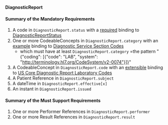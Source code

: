 **DiagnosticReport**

#### Summary of the Mandatory Requirements
1.  A  code  in `DiagnosticReport.status`
with a [required](http://hl7.org/fhir/R4/terminologies.html#required)
 binding to [DiagnosticReportStatus](http://hl7.org/fhir/ValueSet/diagnostic-report-status)
1. One or more  CodeableConcepts  in `DiagnosticReport.category`
with an [example](http://hl7.org/fhir/R4/terminologies.html#example)
 binding to [Diagnostic Service Section Codes](http://hl7.org/fhir/ValueSet/diagnostic-service-sections)
   - which must have at least   `DiagnosticReport.category` =the pattern "{"coding": [{"code": "LAB", "system": "http://terminology.hl7.org/CodeSystem/v2-0074"}]}"
1.  A  CodeableConcept  in `DiagnosticReport.code`
with an [extensible](http://hl7.org/fhir/R4/terminologies.html#extensible)
 binding to [US Core Diagnostic Report Laboratory Codes](ValueSet-us-core-diagnosticreport-lab-codes.html)
1.  A Patient Reference  in `DiagnosticReport.subject`
1.  A  dateTime  in `DiagnosticReport.effective[x]`
1.  An  instant  in `DiagnosticReport.issued`

#### Summary of the Must Support Requirements
1. One or more Performer References  in `DiagnosticReport.performer`
1. One or more Result References  in `DiagnosticReport.result`